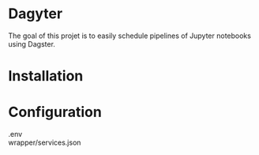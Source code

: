 # Dagyter
The goal of this projet is to easily schedule pipelines of Jupyter notebooks using Dagster.

# Installation

# Configuration
.env  
wrapper/services.json
